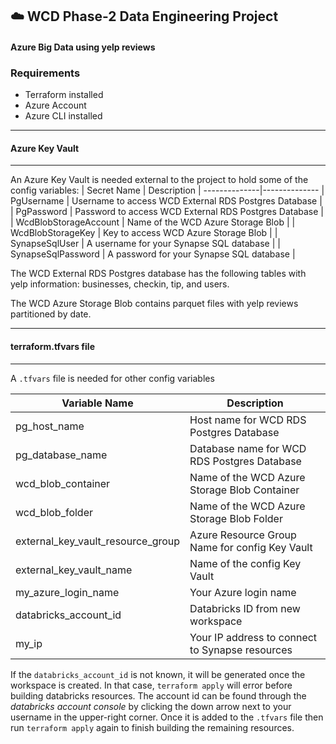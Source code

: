 ## :cloud: WCD Phase-2 Data Engineering Project
#### Azure Big Data using yelp reviews

### Requirements

- Terraform installed
- Azure Account
- Azure CLI installed

----

#### Azure Key Vault 
----
An Azure Key Vault is needed external to the project to hold some of the config variables:
| Secret Name | Description |
--------------|--------------
| PgUsername | Username to access WCD External RDS Postgres Database |
| PgPassword | Password to access WCD External RDS Postgres Database |
| WcdBlobStorageAccount | Name of the WCD Azure Storage Blob |
| WcdBlobStorageKey | Key to access WCD Azure Storage Blob |
| SynapseSqlUser | A username for your Synapse SQL database |
| SynapseSqlPassword | A password for your Synapse SQL database |

The WCD External RDS Postgres database has the following tables with yelp information: businesses, checkin, tip, and users.

The WCD Azure Storage Blob contains parquet files with yelp reviews partitioned by date.

----

#### terraform.tfvars file
----
A `.tfvars` file is needed for other config variables

| Variable Name | Description |
----------------|--------------
| pg_host_name | Host name for WCD RDS Postgres Database |
| pg_database_name | Database name for WCD RDS Postgres Database |
| wcd_blob_container | Name of the WCD Azure Storage Blob Container |
| wcd_blob_folder | Name of the WCD Azure Storage Blob Folder |
| external_key_vault_resource_group | Azure Resource Group Name for config Key Vault |
| external_key_vault_name | Name of the config Key Vault |
| my_azure_login_name | Your Azure login name |
| databricks_account_id | Databricks ID from new workspace |
| my_ip | Your IP address to connect to Synapse resources |

If the `databricks_account_id` is not known, it will be generated once the workspace is created. In that case, `terraform apply` will error before building databricks resources. The account id can be found through the *databricks account console* by clicking the down arrow next to your username in the upper-right corner. Once it is added to the `.tfvars` file then run `terraform apply` again to finish building the remaining resources.

